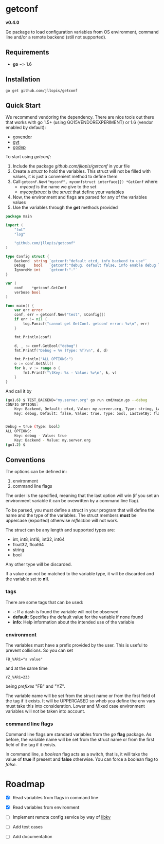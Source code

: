 getconf
======

**v0.4.0**

Go package to load configuration variables from OS environment, command line and/or a remote backend (still not supported).

## Requirements

* **go** ~> 1.6

## Installation

    go get github.com/jllopis/getconf

## Quick Start

We recommend vendoring the dependency. There are nice tools out there that works with go 1.5+ (using GO15VENDOREXPERIMENT) or 1.6 (vendor enabled by default):

- [govendor](https://github.com/kardianos/govendor)
- [gvt](https://github.com/FiloSottile/gvt)
- [godep](https://github.com/tools/godep)

To start using _getconf_:

1. Include the package *github.com/jllopis/getconf* in your file
2. Create a *struct* to hold the variables. This struct will not be filled with values, it is just a convenient method to define them
3. Call `getconf.New("myconf", myconfstruct interface{}) *GetConf`
   where:
     - *myconf* is the name we give to the set
     - *myconfstruct* is the *struct* that define your variables
4. Now, the environment and flags are parsed for any of the variables values
6. Use the variables through the **get** methods provided

```go
package main

import (
	"fmt"
	"log"

	"github.com/jllopis/getconf"
)

type Config struct {
	Backend  string `getconf:"default etcd, info backend to use"`
	Debug    bool   `getconf:"debug, default false, info enable debug logging"`
	IgnoreMe int    `getconf:"-"`
}

var (
	conf    *getconf.GetConf
	verbose bool
)

func main() {
	var err error
	conf, err = getconf.New("test", &Config{})
	if err != nil {
		log.Panicf("cannot get GetConf. getconf error: %v\n", err)
	}

	fmt.Println(conf)

	d, _ := conf.GetBool("debug")
	fmt.Printf("Debug = %v (Type: %T)\n", d, d)

	fmt.Println("ALL OPTIONS:")
	o := conf.GetAll()
	for k, v := range o {
		fmt.Printf("\tKey: %s - Value: %v\n", k, v)
	}
}
```

And call it by

```bash
(go1.6) $ TEST_BACKEND="my.server.org" go run cmd/main.go --debug
CONFIG OPTIONS:
	Key: Backend, Default: etcd, Value: my.server.org, Type: string, LastSetBy: env, UpdatedAt: 2016-03-13 12:06:42.942103146 +0000 UTC
	Key: debug, Default: false, Value: true, Type: bool, LastSetBy: flag, UpdatedAt: 2016-03-13 12:06:42.942141204 +0000 UTC


Debug = true (Type: bool)
ALL OPTIONS:
	Key: debug - Value: true
	Key: Backend - Value: my.server.org
(go1.2) $
```

## Conventions

The options can be defined in:

1. environment
2. command line flags

The order is the specified, meaning that the last option will win (if you set an environment variable it can be ovewritten by a command line flag).

To be parsed, you must define a struct in your program that will define the name and the type of the variables. The struct members **must** be uppercase (exported) otherwise _reflection_ will not work.

The struct can be any length and supported types are:

* int, int8, int16, int32, int64
* float32, float64
* string
* bool

Any other type will be discarded.

If a value can not be matched to the variable type, it will be discarded and the variable set to **nil**.

### tags

There are some tags that can be used:

- **-**: If a dash is found the variable will not be observed
- **default**: Specifies the default value for the variable if none found
- **info**: Help information about the intended use of the variable

### environment

The variables must have a prefix provided by the user. This is useful to prevent collisions. So you can set

    FB_VAR1="a value"

and at the same time

    YZ_VAR1=233

being _prefixes_ "FB" and "YZ".

The variable name will be set from the struct name or from the first field of the tag if it exists. It will be UPPERCASED so wheb you define the env vars must take this into consideration. Lower and Mixed case environment variables will not be taken into account.

### command line flags

Command line flags are standard variables from the _go_ **flag** package. As before, the variable name will be set from the struct name or from the first field of the tag if it exists.

In command line, a _boolean_ flag acts as a switch, that is, it will take the value of **true** if present and **false** otherwise. You can force a boolean flag to _false_.

# Roadmap

- [x] Read variables from flags in command line
- [x] Read variables from environment
- [ ] Implement remote config service by way of [libkv](https://github.com/docker/libkv)
- [ ] Add test cases
- [ ] Add documentation

